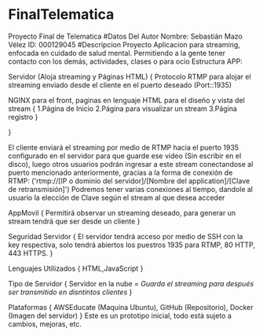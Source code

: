 # FinalTelematica
Proyecto Final de Telematica
#Datos Del Autor
Nombre: Sebastián Mazo Vélez
ID: 000129045
#Descripcion Proyecto
Aplicacion para streaming, enfocada en cuidado de salud mental.
Permitiendo a la gente tener contacto con los demás, actividades, clases o para ocio 
Estructura APP:

Servidor (Aloja streaming y Páginas HTML)
{
 Protocolo RTMP para alojar el streaming enviado desde el cliente en el puerto deseado  (Port::1935)

 NGINX para el front, paginas en lenguaje HTML para el diseño y vista del stream
 {
  1.Página de Inicio
  2.Página para visualizar un stream
  3.Página registro
 }

}

El cliente enviará el streaming por medio de RTMP hacia el puerto 1935 configurado en el servidor para que guarde ese video (Sin escribir en el disco), luego otros usuarios podrán ingresar a este stream conectandose al puerto mencionado anteriormente, gracias a la forma de conexión de RTMP:
('rtmp://[IP o dominio del servidor]/[Nombre del application]/[Clave de retransmisión]')
Podremos tener varias conexiones al tiempo, dandole al usuario la elección de Clave según el stream al que desea acceder

AppMovil
{
    Permitirá observar un streaming deseado, para generar un stream tendrá que ser desde un cliente 
}

Seguridad Servidor
{
    El servidor tendrá acceso por medio de SSH con la key respectiva, solo tendrá abiertos los puestros 1935 para RTMP, 80 HTTP, 443 HTTPS.
}

Lenguajes Utilizados
{
    HTML,JavaScript
}

Tipo de Servidor
{
    Servidor en la nube = *Guarda el streaming para después ser transmitido en disntintos clientes*
}

Plataformas
{
    AWSEducate (Maquina Ubuntu), GitHub (Repositorio), Docker (Imagen del servidor) 
}
Este es un prototipo inicial, todo está sujeto a cambios, mejoras, etc.


